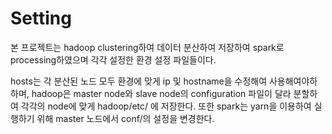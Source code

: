 # Setting

본 프로젝트는 hadoop clustering하여 데이터 분산하여 저장하여 spark로 processing하였으며 각각 설정한 환경 설정 파일들이다.

hosts는 각 분산된 노드 모두 환경에 맞게 ip 및 hostname을 수정해여 사용해여야하 하며,
hadoop은 master node와 slave node의 configuration 파일이 달라 분할하여 각각의 node에 맞게 hadoop/etc/ 에 저장한다.
또한 spark는 yarn을 이용하여 실행하기 위해 master 노드에서 conf/의 설정을 변경한다.

